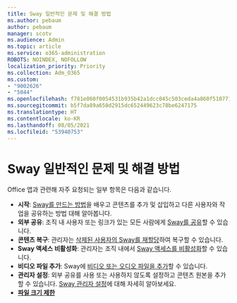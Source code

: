 ```yaml
---
title: Sway 일반적인 문제 및 해결 방법
ms.author: pebaum
author: pebaum
manager: scotv
ms.audience: Admin
ms.topic: article
ms.service: o365-administration
ROBOTS: NOINDEX, NOFOLLOW
localization_priority: Priority
ms.collection: Adm_O365
ms.custom:
- "9002626"
- "5044"
ms.openlocfilehash: f781e060f0054531b935b42a1dcc045c503ceda4a860f510771e6cd01ec4f399
ms.sourcegitcommit: b5f7da89a650d2915dc652449623c78be6247175
ms.translationtype: HT
ms.contentlocale: ko-KR
ms.lasthandoff: 08/05/2021
ms.locfileid: "53940753"
---
```

# <a name="sway-common-issues-and-solutions"></a>Sway 일반적인 문제 및 해결 방법

Office 앱과 관련해 자주 요청되는 일부 항목은 다음과 같습니다.

- **시작**: [Sway를 만드는 방법](https://support.office.com/article/getting-started-with-sway-2076c468-63f4-4a89-ae5f-424796714a8a)을 배우고 콘텐츠를 추가 및 삽입하고 다른 사용자와 작업을 공유하는 방법 대해 알아봅니다.
- **외부 공유**: 조직 내 사용자 또는 링크가 있는 모든 사람에게 [Sway를 공유](https://support.microsoft.com/en-us/office/share-your-sway-1cf853b8-ef7e-46b0-b704-003e58d28998?ui=en-us&rs=en-us&ad=us)할 수 있습니다.
- **콘텐츠 복구**: 관리자는 [삭제된 사용자의 Sway를 재할당](https://support.office.com/article/Reassign-Sways-from-a-deleted-user-account-Admin-Help-9580E618-3C3E-4D28-A6EF-74C00A997248)하여 복구할 수 있습니다.
- **Sway 액세스 비활성화**: 관리자는 조직 내에서 [Sway 액세스를 비활성화](https://docs.microsoft.com/office365/enterprise/powershell/disable-access-to-sway-with-office-365-powershell)할 수 있습니다.
- **비디오 파일 추가**: Sway에 [비디오 또는 오디오 파일을 추가](https://support.office.com/article/Add-video-and-audio-files-into-Sway-d2f14842-e103-49c0-9da2-0fbcfcad381f)할 수 있습니다.
- **관리자 설정**: 외부 공유를 사용 또는 사용하지 않도록 설정하고 콘텐츠 원본을 추가할 수 있습니다. [Sway 관리자 설정](https://support.office.com/article/Administrator-settings-for-Sway-d298e79b-b6ab-44c6-9239-aa312f5784d4)에 대해 자세히 알아보세요.
- **[파일 크기 제한](https://support.office.com/article/File-size-limits-in-Sway-4db21bc6-b42b-499f-9272-66e089db109f)**
